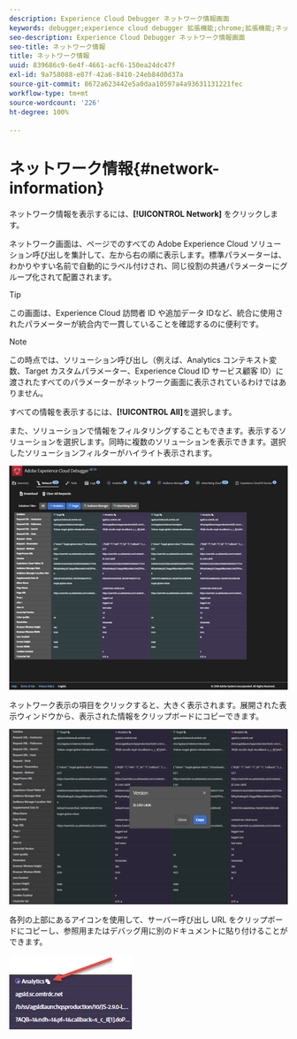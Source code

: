 ```yaml
---
description: Experience Cloud Debugger ネットワーク情報画面
keywords: debugger;experience cloud debugger 拡張機能;chrome;拡張機能;ネットワーク;情報
seo-description: Experience Cloud Debugger ネットワーク情報画面
seo-title: ネットワーク情報
title: ネットワーク情報
uuid: 839686c9-6e4f-4661-acf6-150ea24dc47f
exl-id: 9a758088-e87f-42a6-8410-24eb84d0d37a
source-git-commit: 8672a623442e5a0daa10597a4a93631131221fec
workflow-type: tm+mt
source-wordcount: '226'
ht-degree: 100%

---
```


# ネットワーク情報{#network-information}

ネットワーク情報を表示するには、**[!UICONTROL Network]** をクリックします。

ネットワーク画面は、ページでのすべての Adobe Experience Cloud ソリューション呼び出しを集計して、左から右の順に表示します。標準パラメーターは、わかりやすい名前で自動的にラベル付けされ、同じ役割の共通パラメーターにグループ化されて配置されます。

>[!TIP]
>
>この画面は、Experience Cloud 訪問者 ID や追加データ IDなど、統合に使用されたパラメーターが統合内で一貫していることを確認するのに便利です。

>[!NOTE]
>
>この時点では、ソリューション呼び出し（例えば、Analytics コンテキスト変数、Target カスタムパラメーター、Experience Cloud ID サービス顧客 ID）に渡されたすべてのパラメーターがネットワーク画面に表示されているわけではありません。

すべての情報を表示するには、**[!UICONTROL All]**&#x200B;を選択します。

また、ソリューションで情報をフィルタリングすることもできます。表示するソリューションを選択します。同時に複数のソリューションを表示できます。選択したソリューションフィルターがハイライト表示されます。

![](assets/network.jpg)

ネットワーク表示の項目をクリックすると、大きく表示されます。展開された表示ウィンドウから、表示された情報をクリップボードにコピーできます。

![](assets/network-jsversion.jpg)

各列の上部にあるアイコンを使用して、サーバー呼び出し URL をクリップボードにコピーし、参照用またはデバッグ用に別のドキュメントに貼り付けることができます。

![](assets/copy.jpg)
